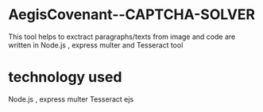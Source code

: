 # AegisCovenant--CAPTCHA-SOLVER
This tool helps to exctract paragraphs/texts from image and code are written in Node.js , express multer and Tesseract tool
# technology used
 Node.js , express multer Tesseract ejs
